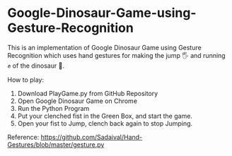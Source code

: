# Google-Dinosaur-Game-using-Gesture-Recognition
This is an implementation of Google Dinosaur Game using Gesture Recognition which uses hand gestures for making the jump 🖐 and running ✊ of the dinosaur 🦖.

How to play:

1. Download PlayGame.py from GitHub Repository
2. Open Google Dinosaur Game on Chrome
3. Run the Python Program
4. Put your clenched fist in the Green Box, and start the game.
5. Open your fist to Jump, clench back again to stop Jumping.


Reference: https://github.com/Sadaival/Hand-Gestures/blob/master/gesture.py

